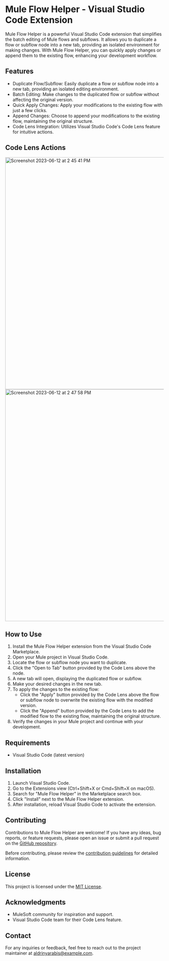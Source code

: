# Mule Flow Helper - Visual Studio Code Extension

Mule Flow Helper is a powerful Visual Studio Code extension that simplifies the batch editing of Mule flows and subflows. It allows you to duplicate a flow or subflow node into a new tab, providing an isolated environment for making changes. With Mule Flow Helper, you can quickly apply changes or append them to the existing flow, enhancing your development workflow.

## Features

- Duplicate Flow/Subflow: Easily duplicate a flow or subflow node into a new tab, providing an isolated editing environment.
- Batch Editing: Make changes to the duplicated flow or subflow without affecting the original version.
- Quick Apply Changes: Apply your modifications to the existing flow with just a few clicks.
- Append Changes: Choose to append your modifications to the existing flow, maintaining the original structure.
- Code Lens Integration: Utilizes Visual Studio Code's Code Lens feature for intuitive actions.

## Code Lens Actions
<img width="735" alt="Screenshot 2023-06-12 at 2 45 41 PM" src="https://github.com/ayarabis/mule-flow-helper/assets/99114889/1551aa0e-370a-490b-aa9c-cc6486836f4a">

<img width="735" alt="Screenshot 2023-06-12 at 2 47 58 PM" src="https://github.com/ayarabis/mule-flow-helper/assets/99114889/55694ef6-b052-4027-ae16-ab43eb8a7a38">

## How to Use

1. Install the Mule Flow Helper extension from the Visual Studio Code Marketplace.
2. Open your Mule project in Visual Studio Code.
3. Locate the flow or subflow node you want to duplicate.
4. Click the "Open to Tab" button provided by the Code Lens above the node.
5. A new tab will open, displaying the duplicated flow or subflow.
6. Make your desired changes in the new tab.
7. To apply the changes to the existing flow:
   - Click the "Apply" button provided by the Code Lens above the flow or subflow node to overwrite the existing flow with the modified version.
   - Click the "Append" button provided by the Code Lens to add the modified flow to the existing flow, maintaining the original structure.
8. Verify the changes in your Mule project and continue with your development.

## Requirements

- Visual Studio Code (latest version)

## Installation

1. Launch Visual Studio Code.
2. Go to the Extensions view (Ctrl+Shift+X or Cmd+Shift+X on macOS).
3. Search for "Mule Flow Helper" in the Marketplace search box.
4. Click "Install" next to the Mule Flow Helper extension.
5. After installation, reload Visual Studio Code to activate the extension.

## Contributing

Contributions to Mule Flow Helper are welcome! If you have any ideas, bug reports, or feature requests, please open an issue or submit a pull request on the [GitHub repository](https://github.com/your-username/mule-flow-helper).

Before contributing, please review the [contribution guidelines](CONTRIBUTING.md) for detailed information.

## License

This project is licensed under the [MIT License](LICENSE).

## Acknowledgments

- MuleSoft community for inspiration and support.
- Visual Studio Code team for their Code Lens feature.

## Contact

For any inquiries or feedback, feel free to reach out to the project maintainer at [aldrinyarabis@example.com](mailto:aldrinyarabis@example.com).
